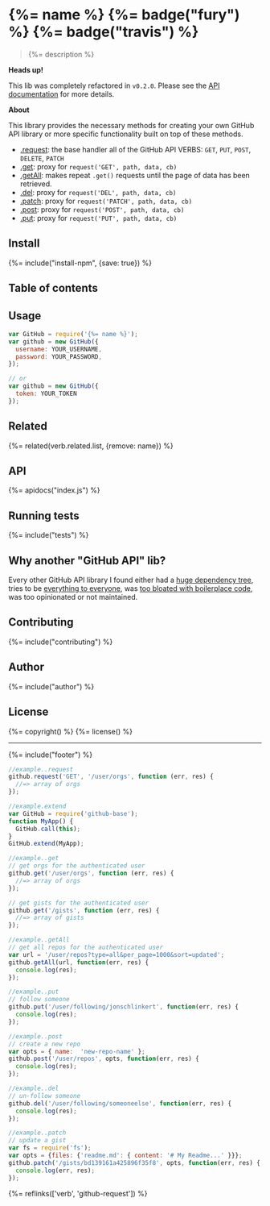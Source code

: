 # {%= name %} {%= badge("fury") %} {%= badge("travis") %}

> {%= description %}

**Heads up!**

This lib was completely refactored in `v0.2.0`. Please see the [API documentation](#API) for more details.

**About**

This library provides the necessary methods for creating your own GitHub API library or more specific functionality built on top of these methods.

- [.request](#request): the base handler all of the GitHub API VERBS: `GET`, `PUT`, `POST`, `DELETE`, `PATCH`
- [.get](#get): proxy for `request('GET', path, data, cb)`
- [.getAll](#getAll): makes repeat `.get()` requests until the page of data has been retrieved.
- [.del](#del): proxy for `request('DEL', path, data, cb)`
- [.patch](#patch): proxy for `request('PATCH', path, data, cb)`
- [.post](#post): proxy for `request('POST', path, data, cb)`
- [.put](#put): proxy for `request('PUT', path, data, cb)`

## Install
{%= include("install-npm", {save: true}) %}

## Table of contents
<!-- toc -->

## Usage

```js
var GitHub = require('{%= name %}');
var github = new GitHub({
  username: YOUR_USERNAME,
  password: YOUR_PASSWORD,
});

// or 
var github = new GitHub({
  token: YOUR_TOKEN
});
```

## Related
{%= related(verb.related.list, {remove: name}) %}

## API 
{%= apidocs("index.js") %}

## Running tests
{%= include("tests") %}

## Why another "GitHub API" lib?

Every other GitHub API library I found either had a [huge dependency tree](https://github.com/sindresorhus/gh-got), tries to be [everything to everyone](https://github.com/michael/github/blob/master/package.json#L45-L56), was [too bloated with boilerplace code](https://github.com/mikedeboer/node-github/tree/master/templates), was too opinionated or not maintained.  

## Contributing
{%= include("contributing") %}

## Author
{%= include("author") %}

## License
{%= copyright() %}
{%= license() %}

***

{%= include("footer") %}


```js
//example..request
github.request('GET', '/user/orgs', function (err, res) {
  //=> array of orgs
});
```

```js
//example.extend
var GitHub = require('github-base');
function MyApp() {
  GitHub.call(this);
}
GitHub.extend(MyApp);
```

```js
//example..get
// get orgs for the authenticated user
github.get('/user/orgs', function (err, res) {
  //=> array of orgs
});

// get gists for the authenticated user
github.get('/gists', function (err, res) {
  //=> array of gists
});
```

```js
//example..getAll
// get all repos for the authenticated user
var url = '/user/repos?type=all&per_page=1000&sort=updated';
github.getAll(url, function(err, res) {
  console.log(res);
});
```

```js
//example..put
// follow someone
github.put('/user/following/jonschlinkert', function(err, res) {
  console.log(res);
});
```
```js
//example..post
// create a new repo
var opts = { name:  'new-repo-name' };
github.post('/user/repos', opts, function(err, res) {
  console.log(res);
});
```

```js
//example..del
// un-follow someone
github.del('/user/following/someoneelse', function(err, res) {
  console.log(res);
});
```

```js
//example..patch
// update a gist
var fs = require('fs');
var opts = {files: {'readme.md': { content: '# My Readme...' }}};
github.patch('/gists/bd139161a425896f35f8', opts, function(err, res) {
  console.log(err, res);
});
```

{%= reflinks(['verb', 'github-request']) %}
